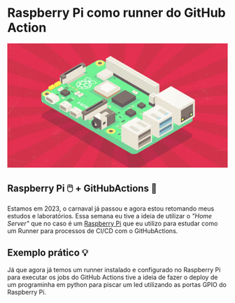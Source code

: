 # Raspberry Pi como runner do GitHub Action

![Capa](img/banner-rasp.png "Banner")

## Raspberry Pi 🖱️ + GitHubActions 🤖
Estamos em 2023, o carnaval já passou e agora estou retomando meus estudos e laboratórios. Essa semana eu tive a ideia de utilizar o _"Home Server"_ que no caso é um [Raspberry Pi](https://www.raspberrypi.com/) que eu utilizo para estudar como um Runner para processos de CI/CD com o GitHubActions.

## Exemplo prático 💡

Já que agora já temos um runner instalado e configurado no Raspberry Pi para executar os jobs do GitHub Actions tive a ideia de fazer o deploy de um programinha em python para piscar um led utilizando as portas GPIO do Raspberry Pi.

